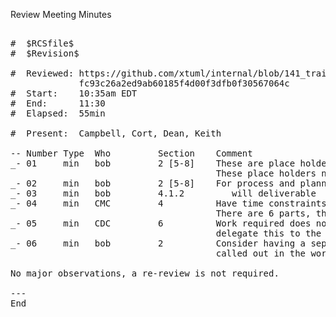 Review Meeting Minutes

<pre>

#  $RCSfile$
#  $Revision$

#  Reviewed: https://github.com/xtuml/internal/blob/141_training/doc-internal/notes/141_dts0101022089_training/141.ant.md 
             fc93c26a2ed9ab60185f4d00f3dfb0f30567064c          
#  Start:    10:35am EDT
#  End:      11:30
#  Elapsed:  55min

#  Present:  Campbell, Cort, Dean, Keith
   
-- Number Type  Who         Section    Comment
_- 01     min   bob         2 [5-8]    These are place holders for follow on issues.  
                                       These place holders need to be filled out.
_- 02     min   bob         2 [5-8]    For process and planning we also need CQ issues for these items
_- 03     min   bob         4.1.2         will deliverable  > will be deliverable 
_- 04     min   CMC         4          Have time constraints between the various parts of the course.
                                       There are 6 parts, they are defined in [4] under the Proposal section. 
_- 05     min   CDC         6          Work required does not cover all items.  We have decided it is ok to
                                       delegate this to the design notes.
_- 06     min   bob         2          Consider having a separate issue for each of the 6 proposed training elements
                                       called out in the word document [4], so we have a clear deliverable for each.
									   
No major observations, a re-review is not required.

---
End

</pre>
